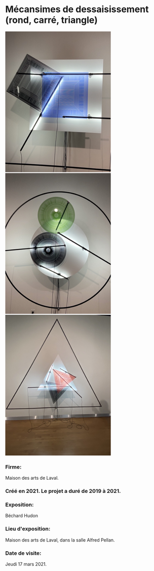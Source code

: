 # Mécansimes de dessaisissement (rond, carré, triangle)

<img src="media/carre.png" style="width: 333px;"></img> <img src="media/cercle.png" style="width: 333px;"></img> <img src="media/triangle.png" style="width: 333px;"></img> 

### Firme:
Maison des arts de Laval.

### Créé en 2021. Le projet a duré de 2019 à 2021.

### Exposition:
Béchard Hudon

### Lieu d'exposition:
Maison des arts de Laval, dans la salle Alfred Pellan.

### Date de visite:
Jeudi 17 mars 2021.




